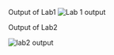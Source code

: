 Output of Lab1
![Lab 1 output](https://github.com/user-attachments/assets/6a774d38-329c-40a9-b9b4-d4fa4652b638)


Output of Lab2



![lab2 output](https://github.com/user-attachments/assets/ddebe2f5-9bbf-4c3b-b535-744068888ef7)
